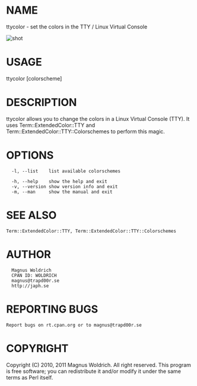 # NAME

  ttycolor - set the colors in the TTY / Linux Virtual Console

  ![shot][0]

# USAGE

  ttycolor [colorscheme]

# DESCRIPTION

ttycolor allows you to change the colors in a Linux Virtual Console (TTY).
It uses Term::ExtendedColor::TTY and Term::ExtendedColor::TTY::Colorschemes to
perform this magic.

# OPTIONS
      -l, --list    list available colorschemes

      -h, --help    show the help and exit
      -v, --version show version info and exit
      -m, --man     show the manual and exit

# SEE ALSO
    Term::ExtendedColor::TTY, Term::ExtendedColor::TTY::Colorschemes

# AUTHOR
      Magnus Woldrich
      CPAN ID: WOLDRICH
      magnus@trapd00r.se
      http://japh.se

# REPORTING BUGS
    Report bugs on rt.cpan.org or to magnus@trapd00r.se

# COPYRIGHT

Copyright (C) 2010, 2011 Magnus Woldrich. All right reserved. This program is
free software; you can redistribute it and/or modify it under the same
terms as Perl itself.

  [0]: http://devel.japh.se/App-TTYcolor/ttycolor.png
